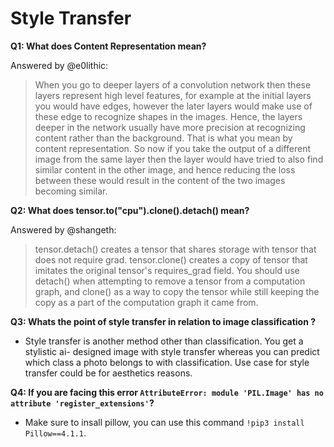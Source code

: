 # Style Transfer

**Q1: What does Content Representation mean?**

Answered by @e0lithic:
>When you go to deeper layers of a convolution network then these layers represent high level features, for example at the initial layers you would have edges, however the later layers would make use of these edge to recognize shapes in the images. Hence, the layers deeper in the network usually have more precision at recognizing content rather than the background. That is what you mean by content representation. So now if you take the output of a different image from the same layer then the layer would have tried to also find similar content in the other image, and hence reducing the loss between these would result in the content of the two images becoming similar.

**Q2: What does tensor.to("cpu").clone().detach() mean?**

Answered by @shangeth:
>tensor.detach() creates a tensor that shares storage with tensor that does not require grad. 
tensor.clone() creates a copy of tensor that imitates the original tensor's requires_grad field.
You should use detach() when attempting to remove a tensor from a computation graph, and clone() as a way to copy the tensor while still keeping the copy as a part of the computation graph it came from.

**Q3: Whats the point of style transfer in relation to image classification ?**
-   Style transfer is another method other than classification. You get a stylistic ai- designed image with style transfer  whereas you can predict which class a photo belongs to with classification. Use case for style transfer could be for aesthetics reasons.

**Q4: If you are facing this error ```AttributeError: module 'PIL.Image' has no attribute 'register_extensions'```?**
-   Make sure to insall pillow, you can use this command ```!pip3 install Pillow==4.1.1```.


